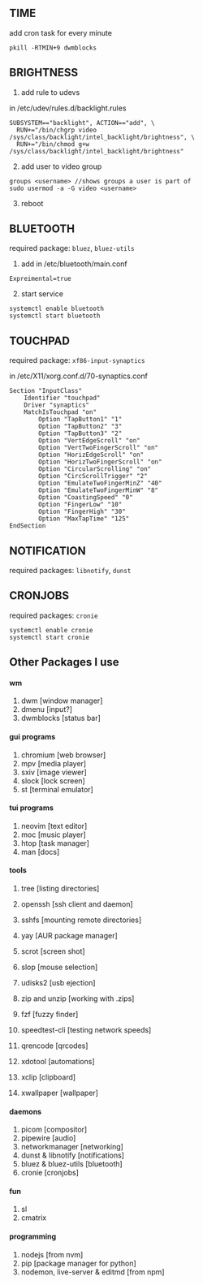 ## TIME

add cron task for every minute

```
pkill -RTMIN+9 dwmblocks
```

## BRIGHTNESS

1. add rule to udevs

in /etc/udev/rules.d/backlight.rules

```
SUBSYSTEM=="backlight", ACTION=="add", \
  RUN+="/bin/chgrp video /sys/class/backlight/intel_backlight/brightness", \
  RUN+="/bin/chmod g+w /sys/class/backlight/intel_backlight/brightness"
```

2. add user to video group

```
groups <username> //shows groups a user is part of
sudo usermod -a -G video <username>
```

3. reboot

## BLUETOOTH

required package: `bluez`, `bluez-utils`

1. add in /etc/bluetooth/main.conf

```
Expreimental=true
```

2. start service

```
systemctl enable bluetooth
systemctl start bluetooth
```

## TOUCHPAD

required package: `xf86-input-synaptics`

in /etc/X11/xorg.conf.d/70-synaptics.conf

```
Section "InputClass"
    Identifier "touchpad"
    Driver "synaptics"
    MatchIsTouchpad "on"
        Option "TapButton1" "1"
        Option "TapButton2" "3"
        Option "TapButton3" "2"
        Option "VertEdgeScroll" "on"
        Option "VertTwoFingerScroll" "on"
        Option "HorizEdgeScroll" "on"
        Option "HorizTwoFingerScroll" "on"
        Option "CircularScrolling" "on"
        Option "CircScrollTrigger" "2"
        Option "EmulateTwoFingerMinZ" "40"
        Option "EmulateTwoFingerMinW" "8"
        Option "CoastingSpeed" "0"
        Option "FingerLow" "10"
        Option "FingerHigh" "30"
        Option "MaxTapTime" "125"
EndSection
```

## NOTIFICATION

required packages: `libnotify`, `dunst`

## CRONJOBS

required packages: `cronie`

```
systemctl enable cronie
systemctl start cronie
```

## Other Packages I use

#### wm

1. dwm [window manager]
1. dmenu [input?]
1. dwmblocks [status bar]

#### gui programs

1. chromium [web browser]
1. mpv [media player]
1. sxiv [image viewer]
1. slock [lock screen]
1. st [terminal emulator]

#### tui programs

1. neovim [text editor]
1. moc [music player]
1. htop [task manager]
1. man [docs]

#### tools

1. tree [listing directories]
1. openssh [ssh client and daemon]
1. sshfs [mounting remote directories]
1. yay [AUR package manager]
1. scrot [screen shot]
1. slop [mouse selection]
1. udisks2 [usb ejection]
1. zip and unzip [working with .zips]
1. fzf [fuzzy finder]
1. speedtest-cli [testing network speeds]
1. qrencode [qrcodes]

1. xdotool [automations]
1. xclip [clipboard]
1. xwallpaper [wallpaper]

#### daemons

1. picom [compositor]
1. pipewire [audio]
1. networkmanager [networking]
1. dunst & libnotify [notifications]
1. bluez & bluez-utils [bluetooth]
1. cronie [cronjobs]

#### fun

1. sl
1. cmatrix

#### programming

1. nodejs [from nvm]
1. pip [package manager for python]
1. nodemon, live-server & editmd [from npm]
